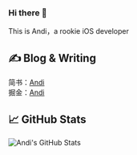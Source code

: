 ### Hi there 👋

This is Andi，a rookie iOS developer

## &#x270d; Blog & Writing

简书：[Andi](https://www.jianshu.com/u/29ac6b2c7c55)   
掘金：[Andi](https://juejin.cn/user/940837682821309)  

## &#x1f4c8; GitHub Stats
<img align="center" src="https://github-readme-stats.vercel.app/api?username=Suzhibin&show_icons=true&line_height=27&count_private=true&title_color=ffffff&text_color=c9cacc&icon_color=2bbc8a&bg_color=1d1f21" alt="Andi's GitHub Stats" />  
